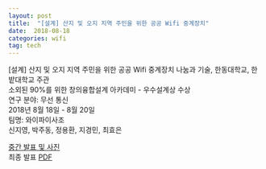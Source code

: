 ```yaml
---  
layout: post  
title:  "[설계] 산지 및 오지 지역 주민을 위한 공공 Wifi 중계장치"
date:  2018-08-18   
categories: wifi  
tag: tech  
---  
```


[설계] 산지 및 오지 지역 주민을 위한 공공 Wifi 중계장치 
나눔과 기술, 한동대학교, 한밭대학교 주관  
소외된 90%를 위한 창의융합설계 아카데미 - 우수설계상 수상  
연구 분야: 무선 통신    
2018년 8월 18일 - 8월 20일  
팀명: 와이파이사조   
신지영, 박주동, 정용환, 지경민, 최효은  

[중간 발표 및 사진](../wifi/1.html)  
최종 발표 [PDF](../file/2019-wifi/ppt.pdf)  